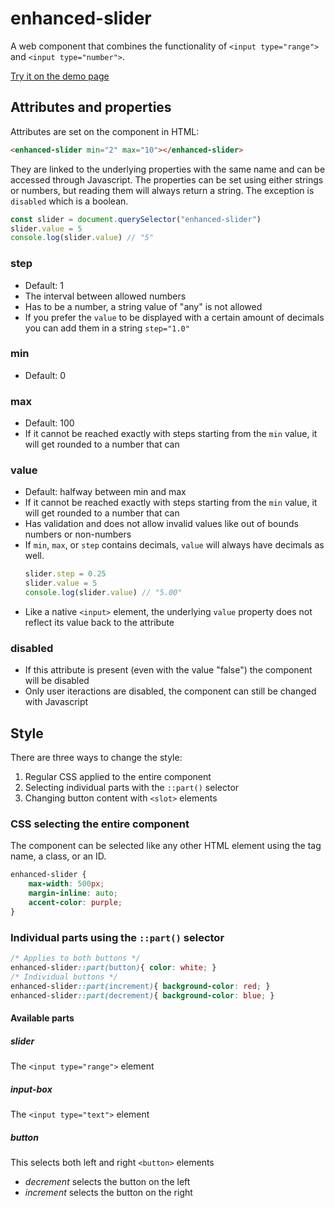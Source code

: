 # enhanced-slider

A web component that combines the functionality of `<input type="range">` and `<input type="number">`.

[Try it on the demo page](https://alexander-holm.github.io/enhanced-slider/)

## Attributes and properties
Attributes are set on the component in HTML:
```html
<enhanced-slider min="2" max="10"></enhanced-slider>
```
They are linked to the underlying properties with the same name and can be accessed through Javascript. The properties can be set using either strings or numbers, but reading them will always return a string. The exception is `disabled` which is a boolean.
```javascript
const slider = document.querySelector("enhanced-slider")
slider.value = 5
console.log(slider.value) // "5"
```

### step
+ Default: 1
+ The interval between allowed numbers
+ Has to be a number, a string value of "any" is not allowed
+ If you prefer the `value` to be displayed with a certain amount of decimals you can add them in a string `step="1.0"`

### min
+ Default: 0

### max
+ Default: 100
+ If it cannot be reached exactly with steps starting from the `min` value, it will get rounded to a number that can

### value
+ Default: halfway between min and max
+ If it cannot be reached exactly with steps starting from the `min` value, it will get rounded to a number that can
+ Has validation and does not allow invalid values like out of bounds numbers or non-numbers
+ If `min`, `max`, or `step` contains decimals, `value` will always have decimals as well.
    ```javascript
    slider.step = 0.25
    slider.value = 5
    console.log(slider.value) // "5.00"
    ```
+ Like a native `<input>` element, the underlying `value` property does not reflect its value back to the attribute

### disabled
+ If this attribute is present (even with the value "false") the component will be disabled
+ Only user iteractions are disabled, the component can still be changed with Javascript

## Style
There are three ways to change the style:
1. Regular CSS applied to the entire component
2. Selecting individual parts with the `::part()` selector
3. Changing button content with `<slot>` elements

### CSS selecting the entire component
The component can be selected like any other HTML element using the tag name, a class, or an ID.
```css
enhanced-slider {
    max-width: 500px;
    margin-inline: auto;
    accent-color: purple;
}
```

### Individual parts using the `::part()` selector
```css
/* Applies to both buttons */
enhanced-slider::part(button){ color: white; }
/* Individual buttons */
enhanced-slider::part(increment){ background-color: red; }
enhanced-slider::part(decrement){ background-color: blue; }
```

#### Available parts

##### slider
The `<input type="range">` element

##### input-box
The `<input type="text">` element

##### button
This selects both left and right `<button>` elements 
+ *decrement* selects the button on the left
+ *increment* selects the button on the right


